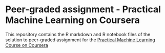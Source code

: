 # Peer-graded assignment - Practical Machine Learning on Coursera

This repository contains the R markdown and R notebook files of the solution to peer-graded assignment for the [Practical Machine Learning Course on Coursera](https://www.coursera.org/learn/practical-machine-learning)
